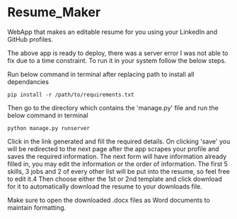 # Resume_Maker
WebApp that makes an editable resume for you using your LinkedIn and GitHub profiles.

The above app is ready to deploy, there was a server error I was not able to fix due to a time constraint.
To run it in your system follow the below steps.

Run below command in terminal after replacing path to install all dependancies
```
pip install -r /path/to/requirements.txt
```

Then go to the directory which contains the 'manage.py' file and run the below command in terminal
```
python manage.py runserver
```

Click in the link generated and fill the required details.
On clicking 'save' you will be redirected to the next page after the app scrapes your profile and saves the required information.
The next form will have information already filled in, you may edit the information or the order of information.
The first 5 skills, 3 jobs and 2 of every other list will be put into the resume, so feel free to edit it.4
Then choose either the 1st or 2nd template and click download for it to automatically download the resume to your downloads file.

Make sure to open the downloaded .docx files as Word documents to maintain formatting.
